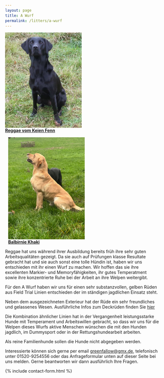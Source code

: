 ```yaml
---
layout: page
title: A Wurf
permalink: /litters/a-wurf
---
```

<div style="width: 100%; float: left;">
  <div style="float:left; margin-right: 10px;">
    <a href="/dogs/reggae.html"><img style="float:left;" src="/assets/litters/reggae-sitzt2.jpeg" width="250"></a>
    <p><strong><a href="/dogs/reggae.html"> Reggae vom Keien Fenn</a></strong></p>
  </div>
  <div style="float:left; margin-left: 10px;">
    <!--img src="/assets/litters/ruede-platzhalter.jpeg" width="270" style="float:left;"-->
    <a href="/litters/a-ruede"><img src="/assets/stud-gallery/a-stud-looking-up.jpeg" width="250" style="float:left;"></a>
    <p><strong><a href="/litters/a-ruede">Balbirnie Khaki</a></strong></p>
    
  </div>
</div>

Reggae hat uns während ihrer Ausbildung bereits früh ihre sehr guten Arbeitsqualitäten gezeigt. Da sie auch auf Prüfungen klasse Resultate gebracht hat und sie auch sonst eine tolle Hündin ist, haben wir uns entschieden mit ihr einen Wurf zu machen. Wir hoffen das sie ihre excellenten Markier- und Memoryfähigkeiten, ihr gutes Temperatment sowie ihre konzentrierte Ruhe bei der Arbeit an ihre Welpen weitergibt. 

Für den A Wurf haben wir uns für einen sehr substanzvollen, gelben Rüden aus Field Trial Linien entschieden der im ständigen jagdlichen Einsatz steht.

Neben dem ausgezeichneten Exterieur hat der Rüde ein sehr freundliches und gelassenes Wesen. Ausführliche Infos zum Deckrüden finden Sie <a href="/litters/a-ruede.html">hier</a>

Die Kombination ähnlicher Linien hat in der Vergangenheit leistungsstarke Hunde mit Temperament und Arbeitswillen gebracht, so dass wir uns für die Welpen dieses Wurfs aktive Menschen wünschen die mit den Hunden jagdlich, im Dummysport oder in der Rettungshundearbeit arbeiten. 

Als reine Familienhunde sollen die Hunde nicht abgegeben werden.

Interessierte können sich gerne per email <a href="mailto:greenfallow@gmx.de">greenfallow@gmx.de</a>, telefonisch unter 01520-9254556 oder das Anfrageformular unten auf dieser Seite bei uns melden. Gerne beantworten wir dann ausführlich Ihre Fragen.

{% include contact-form.html %}
